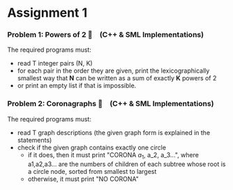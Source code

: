 
# Assignment 1

### Problem 1: Powers of 2 :memo: (C++ & SML Implementations)
The required programs must:

- read T integer pairs (N, K)
- for each pair in the order they are given, print the lexicographically smallest way that **N** can be written as a sum of exactly **K** powers of 2
- or print an empty list if that is impossible.

### Problem 2: Coronagraphs :dna: (C++ & SML Implementations)
The required programs must:

- read T graph descriptions (the given graph form is explained in the statements)
- check if the given graph contains exactly one circle
  - if it does, then it must print "CORONA $a_1$, a_2, a_3...", where a1,a2,a3... are the numbers of children of each subtree whose root is a circle node, sorted from smallest to largest
  - otherwise, it must print "NO CORONA"


